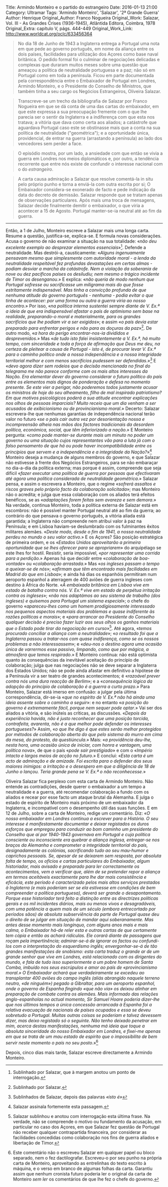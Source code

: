 Title: Armindo Monteiro e o partido do estrangeiro
Date: 2016-01-13 21:00
Category: Ultramar
Tags: 'Armindo Monteiro', 'Salazar', '2ª Grande Guerra'
Author: Henrique
Original_Author: Franco Nogueira
Original_Work: Salazar, Vol. III - As Grandes Crises (1936-1945), Atlântida Editora, Coimbra, 1978
Original_Extra: capítulo V, págs. 444-449
Original_Work_Link: http://www.worldcat.org/oclc/633456364

><!-- PELICAN_BEGIN_SUMMARY -->No dia 18 de Junho de 1943 a Inglaterra entrega a Portugal uma nota em que pede ao governo português, em nome da aliança entre os dois países, facilidades para utilização dos Açores como base naval britânica. O pedido formal foi o culminar de negociações delicadas e complexas que duraram muitos meses sobre uma questão que ameaçou a política de neutralidade portuguesa e a paz; não só em Portugal como em toda a península. Ficou em parte documentada pela correspondência entre o Embaixador de Portugal em Londres, Armindo Monteiro, e o Presidente do Conselho de Ministros, que também tinha a seu cargo os Negócios Estrangeiros, Oliveira Salazar.<!-- PELICAN_END_SUMMARY -->

>Transcreve-se um trecho da bibliografia de Salazar por Franco Nogueira em que se dá conta de uma das cartas do embaixador, em que este expressa a sua preocupação fremente com o que lhe parecia ser o sentir da Inglaterra e a indiferença com que esta nos tratava; a vitória que dava como certa aos aliados; a catástrofe que aguardava Portugal caso este se obstinasse mais que a conta na sua política de neutralidade ("geométrica"); e a oportunidade única, providencial, de entrar na guerra (arrastando a península) ao lado dos vencedores sem perder a face.


>O episódio mostra, por um lado, a ansiedade com que então se vivia a guerra em Londres nos meios diplomáticos e, por outro, a tendência recorrente que entre nós existe de confundir o interesse nacional com o do *estrangeiro*.


>A carta causa admiração a Salazar que resolve comentá-la in situ pelo próprio punho e torna a enviá-la com outra escrita por si; O Embaixador considera-se exonerado de facto e pede indicação da data do decreto de demissão. Salazar responde que se tratam apenas de observações particulares. Após mais uma troca de mensagens, Salazar decide finalmente demitir o embaixador, o que viria a acontecer a 15 de Agosto. Portugal manter-se-ia neutral até ao fim da guerra.

---

Então, a 1 de Julho, Monteiro escreve a Salazar mais uma longa carta. Resume a questão, justifica-se, explica-se. E formula novas considerações. Acusa o governo de não examinar a situação na sua totalidade: «*não deu excelente exemplo ao desprezar elementos essenciais*»[^1]. Defende a neutralidade. Mas destrói-a, causticamente: «*Alguns ingenuamente pensavam mesmo que simplesmente com autoridade moral - a lenda da neutralidade respeitável fez profundas devastações em certas almas - podiam desviar a marcha da catástrofe. Nem a violação da soberania de nove ou dez pacíficos países os desiludiu; nem mesmo o trágico incidente de Timor os desenganou*.» E explica: «*não queria de modo nenhum que Portugal sofresse ou sacrificasse um miligrama mais do que fosse estritamente indispensável. Mas tinha a convicção profunda de que nenhuma atitude do governo português - nenhuma - podia evitar o que tinha de acontecer: por uma forma ou outra a guerra viria ao nosso encontro*.» Por isso, «*na política interna sustentei sempre diante de V. Ex.ª a ideia de que era indispensável afastar o país de optimismo sem base na realidade, preparando-o moral e materialmente, para os grandes sacrifícios que lhe podiam vir a ser exigidos*»; e assim «*o país devia estar preparado para enfrentar perigos e não para as doçuras da paz*»[^2]. De outro modo, «*a hora do perigo encontrar-nos-ia divididos e desprevenidos*.» Mas «*de tudo isto falei insistentemente a V. Ex.ª, há muito tempo, com sinceridade e toda a força de afirmação que Deus me deu, na certeza de pleitear a causa de Portugal - isto é, de procurar levar V. Ex.ª para o caminho político onde a nossa independência e a nossa integridade territorial melhor e com menos sacrifícios pudessem ser defendidas*.»[^3] E «*devo agora dizer sem rodeios que a decisão mencionada no final do telegrama me não parece conforme com os mais altos interesses da Nação. Era elementar dever do governo considerar o futuro político do país entre os elementos mais dignos de ponderação e defesa no momento presente. Se este vier a perigar, não poderemos todos justamente acusar os ministros de hoje do seu alheamento, filho de mal inspirado patriotismo? Em que motivos psicológicos poderá a sua atitude encontrar explicações nos olhos de pessoas imparciais? Muito receio que um dia venham a ser acusados de exibicionismo ou de provincianismo moral*.» Decerto: Salazar escrevera-lhe que nenhumas garantias de independência nacional terão valor no futuro «*se o país cair outra vez por desorientação nossa e incompreensão alheia nas mãos dos factores tradicionais da desordem política, económica, social, que têm inferiorizado a nação*.» E Monteiro pergunta: «*como pode manter-se durante mais um minuto no poder um governo ou uma situação cujos representantes vão para a luta já com o falso pensamento de que há ou pode haver incompatibilidade entre os princípios que servem e a independência e a integridade da Nação?*»[^4] Monteiro deseja a mudança de alguns membros do governo, e que Salazar não estivesse à frente dos Negócios Estrangeiros, para se não embaraçar no dia-a-dia da política externa; mas porque é assim, compreende que seja difícil «*fazer executar uma política de guerra por pessoas que efectivaram até agora uma política considerada de neutralidade geométrica*.» Salazar pensa, e assim o escrevera a Monteiro, que o regime «*sofrerá assaltos e riscos graves pelo próprio facto da colaboração solicitada*»; mas Monteiro não o acredita; e julga que essa colaboração com os aliados terá efeitos benéficos, se as «*adaptações forem feitas sem avareza e sem demora*.» Na verdade, continua Monteiro, toda a política externa de Salazar está em escombros: não é possível manter Portugal neutral até ao fim da guerra; ao contrário do que pensava o governo português, a vitória aliada está garantida; a Inglaterra não compreende nem atribui valor à paz na Península; e em Lisboa haviam-se deslumbrado com os fulminantes êxitos militares alemães. «*Deste modo, desde o fim de 1941, a nossa neutralidade perdeu no mundo o seu valor activo*.» E os Açores? São posição estratégica de primeira ordem, e os «*Estados Unidos aproveitarão a primeira oportunidade que se lhes oferecer para se apropriarem*» do arquipélago se este lhes for hostil. Resistir, seria impossível, «*por representar uma corrida para a perdição*.» Apenas há que decidir entre «*colaboração de boa-vontade*» ou «*colaboração arrastada*.» Mas «*os ingleses passam o tempo a queixar-se de nós*»; «*afirmam que têm encontrado mais facilidades em Madrid do que em Lisboa*»; e ainda há dias os espanhóis permitiram num aeroporto espanhol a aterragem de 400 aviões de guerra ingleses com destino à África do Norte. «*A embaixada britânica em Lisboa vive em estado de batalha contra nós. V. Ex.ª vive em estado de perpétua irritação contra os ingleses*»; «*não nos adaptámos ao seu sistema de trabalho *(dos ingleses)* e quisemos para Portugal um sistema especial*»; o chefe do governo «*apareceu-lhes como um homem prodigiosamente interessado nos pequenos aspectos materiais dos problemas e quase indiferente às razões políticas e morais*»; e «*para arrancar ao Presidente do Conselho qualquer decisão é preciso fazer luzir aos seus olhos os ganhos materiais que o Estado pode tirar da negociação em curso*»[^5]. Até agora, «*temos procurado conciliar a aliança com a neutralidade*»; «*o resultado foi que a Inglaterra passou a tratar-nos com quase indiferença, como se os nossos problemas a não interessassem*»; e «*deu-nos o destino agora uma ocasião única de varrermos esse passivo, limpando, como que por mágica, a atmosfera que temos respirado*.» E Monteiro continua: não está optimista quanto às consequências da inevitável aceitação do princípio de colaboração; julga que nas negociações não se deve separar a Inglaterra dos Estados Unidos; não se pode ainda afastar em definitivo a hipótese de a Península vir a ser teatro de grandes acontecimentos; é «*razoável prever contra nós uma dura reacção de Berlim*»; e a «*consequência lógica da adopção do princípio de colaboração é a guerra a curto prazo*.» Para Monteiro, Salazar está imerso em confusão: a julgar pela última correspondência, dir-se-ia «*que no espírito de V. Ex.ª não há ainda uma ideia assente sobre o caminho a seguir*»: e no entanto «*a posição do governo é extremamente fácil, porque nem sequer pode optar*.» Vai ser dos aliados a vitória, e são inúteis as críticas, as discussões. «*Depois da experiência havida, não é justo reconhecer que uma posição torcida, contrafeita, avarenta, não é a que melhor pode defender os interesses portugueses?*» Assim, «*o que lhe digo é que estes serão melhor protegidos por métodos de colaboração aberta do que pelo sistema do murro em cima da mesa, do protesto, da questiúncula*.» Mais: «*a providência deu-lhe, nesta hora, uma ocasião única de iniciar, com honra e vantagem, uma política nova*», de que o país «*pode sair prestigiado*» e com o «*Império intacto e largos meios de acção no futuro*.» E conclui: «*Esta carta é um acto de admiração e de amizade. Foi escrita para o defender dos seus maiores inimigos: a irritação e o desespero em que a diligência de 18 de Junho o lançou. Teria grande pena se V. Ex.ª o não reconhecesse.*»

Oliveira Salazar fica perplexo com esta carta de Armindo Monteiro. Não entende as contradições, desde querer o embaixador a um tempo a neutralidade e a guerra, até recomendar colaboração a fundo com os aliados e recear por esse facto um ataque brutal da Alemanha. E julga o estado de espírito de Monteiro mais próximo de um embaixador da Inglaterra, e incompatível com o desempenho útil das suas funções. E em 12 de Julho, sobre a carta de Monteiro, redige um comentário. Diz: «*O nosso embaixador em Londres continua a escrever para a História. O seu interesse é manifestamente documentar e deixar registados os duros esforços que empregou para conduzir ao bom caminho um presidente do Conselho que aí por 1940-1943 governava em Portugal e cuja política consciente ou inconsciente era quebrar a aliança inglesa, entregar-se nos braços da Alemanha e comprometer a integridade territorial do país, designadamente as colónias, sacrificando tudo ao seu mau-humor e caprichos pessoais. Se, apesar de se deixarem sem resposta, por absoluta falta de tempo, os ofícios e cartas particulares do Embaixador, algum historiador, mais avisado e preparado para ler correctamente os acontecimentos, vem a verificar que, além de se pretender repor a aliança em termos aceitáveis exactamente para lhe dar mais consistência e eficácia, este período é caracterizado pelos mais altos serviços prestados à Inglaterra (e mais poderiam ser se ela estivesse em condições de bem compreender a política portuguesa), deverá ser grande o desapontamento. Porque esse historiador terá feito a distinção entre as directrizes políticas gerais e os mil incidentes diários, mais ou menos vivos e desagradáveis, com uma potência a quem mais de um século (embora entrecortado por períodos sãos) de absoluta subserviência da parte de Portugal quase deu o direito de se julgar em situação de mandar aqui soberanamente. Mas antes desse momento mais longínquo, com alguns anos mais e mais calma, o Embaixador há-de reler esta e outras cartas de que certamente tem cópia e então as achará ridículas. Ele corará diante de passagens que roçam pela impertinência; admirar-se-á de ignorar os factos ou confundi-los com a interpretação do esquerdismo inglês; envergonhar-se-á de tão grandes manifestações de snobismo: esta carta traduz o grande ar de um grande senhor que vive em Londres, está relacionado com os dirigentes do mundo, e fala de tudo isso superiormente a um pobre homem de Santa Comba, imbuído nos seus escrúpulos e amor ao país de «provincianismo moral.» O Embaixador achará que verdadeiramente se excedeu ao transplantar 400 aviões do campo inglês (aliás abrangido naquele terreno neutro, «de ninguém») pegado a Gibraltar, para um aeroporto espanhol, onde o governo de Espanha fingindo «que não via» os deixou alinhar em preparação de combate contra os alemães. Mais informado das relações anglo-espanholas no actual momento, Sir Samuel Hoare poderia dizer-lhe que nos últimos tempos a única concessão arrancada à Espanha foi a relativa evacuação de nacionais de países ocupados e essa se deveu sobretudo a Portugal. Muitas outras coisas se poderiam e talvez devessem dizer, mas deixo registado só o seguinte. Não tenho deixado penetrar em mim, acerca destas manifestações, nenhuma má ideia que toque a absoluta sinceridade do nosso Embaixador em Londres, e fixei-me apenas em que se trata de um mau estado de espírito que o impossibilita de bem servir neste momento o país no seu posto*.»[^6]

Depois, cinco dias mais tarde, Salazar escreve directamente a Armindo Monteiro. 

[^1]: Sublinhado por Salazar, que à margem anotou um ponto de interrogação.
[^2]: Sublinhado por Salazar.
[^3]: Sublinhados de Salazar, depois das palavras *«isto é»*
[^4]: Salazar assinala fortemente esta passagem.
[^5]: Salazar sublinhou e anotou com interrogação esta última frase. Na verdade, não se compreende o motivo ou fundamento da acusação, em particular no caso dos Açores, em que Salazar fez questão de Portugal não receber qualquer contrapartida financeira, por considerar as facilidades concedidas como colaboração nos fins de guerra aliados e libertação de Timor.
[^6]: Este comentário não o escreveu Salazar em qualquer papel ou bloco separado, nem o fez dactilografar. Escreveu-o por seu punho na própria carta de Monteiro, aproveitando as entrelinhas do texto escrito à máquina, e o verso em branco de algumas folhas da carta. Garantiu assim que nenhum cronista futuro poderia ler o original da carta de Monteiro *sem ler* os comentários de que lhe fez o chefe do governo.
